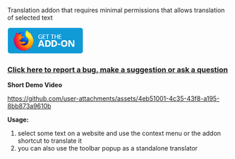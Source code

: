 Translation addon that requires minimal permissions that allows translation of selected text

[![](https://raw.githubusercontent.com/igorlogius/igorlogius/main/geFxAddon.png)](https://addons.mozilla.org/firefox/addon/plain-translate/)

### [Click here to report a bug, make a suggestion or ask a question](https://github.com/igorlogius/igorlogius/issues/new/choose)

<b>Short Demo Video</b>

https://github.com/user-attachments/assets/4eb51001-4c35-43f8-a195-8bb873a9610b

<b>Usage:</b>
<ol>
	<li>select some text on a website and use the context menu or the addon shortcut to translate it</li>
	<li>you can also use the toolbar popup as a standalone translator</li>
</ol>
